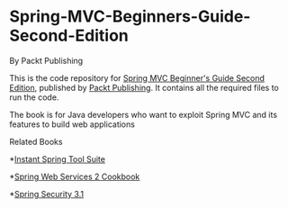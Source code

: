 # Spring-MVC-Beginners-Guide-Second-Edition
By Packt Publishing

This is the code repository for [Spring MVC Beginner's Guide Second Edition](https://www.packtpub.com/application-development/spring-mvc-beginners-guide-second-edition), published by [Packt Publishing](https://www.packtpub.com/). It contains all the required files to run the code.

The book is for Java developers who want to exploit Spring MVC and its features to build web applications

Related Books

*[Instant Spring Tool Suite](https://www.packtpub.com/application-development/instant-spring-tool-suite?utm_source=GitHub&utm_medium=Repo&utm_campaign=9781782164142)

*[Spring Web Services 2 Cookbook](https://www.packtpub.com/web-development/spring-web-services-2-cookbook?utm_source=GitHub&utm_medium=Repo&utm_campaign=9781849515825)

*[Spring Security 3.1](https://www.packtpub.com/application-development/spring-security-31?utm_source=GitHub&utm_medium=Repo&utm_campaign=9781849518260)
